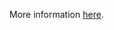 More information [here](https://docs.prismacloud.io/en/enterprise-edition/policy-reference/azure-policies/azure-networking-policies/ensure-that-function-apps-is-only-accessible-over-https).
